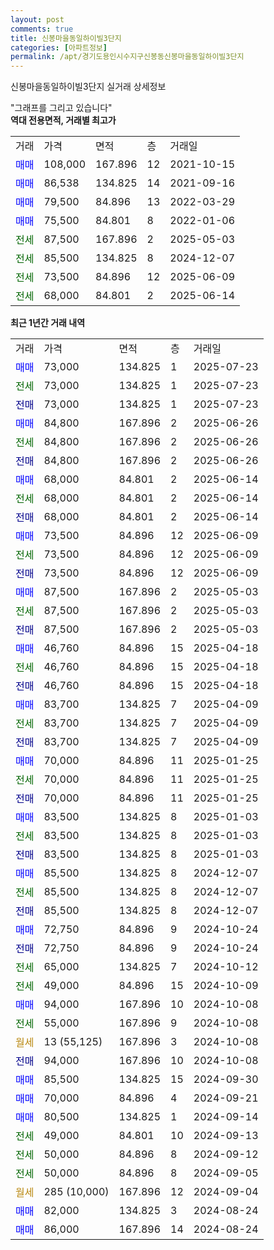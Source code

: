 ```yaml
---
layout: post
comments: true
title: 신봉마을동일하이빌3단지
categories: [아파트정보]
permalink: /apt/경기도용인시수지구신봉동신봉마을동일하이빌3단지
---
```


신봉마을동일하이빌3단지 실거래 상세정보

<script type="text/javascript">
  google.charts.load('current', {'packages':['line', 'corechart']});
  google.charts.setOnLoadCallback(drawChart);

  function drawChart() {
    var data = new google.visualization.DataTable();
    data.addColumn('date', '거래일');
    data.addColumn('number', "매매");
    data.addColumn('number', "전세");
    data.addColumn('number', "전매");

    data.addRows([[new Date(Date.parse("2025-07-23")), 73000, null, null], [new Date(Date.parse("2025-07-23")), null, 73000, null], [new Date(Date.parse("2025-07-23")), null, null, 73000], [new Date(Date.parse("2025-06-26")), 84800, null, null], [new Date(Date.parse("2025-06-26")), null, 84800, null], [new Date(Date.parse("2025-06-26")), null, null, 84800], [new Date(Date.parse("2025-06-14")), 68000, null, null], [new Date(Date.parse("2025-06-14")), null, 68000, null], [new Date(Date.parse("2025-06-14")), null, null, 68000], [new Date(Date.parse("2025-06-09")), 73500, null, null], [new Date(Date.parse("2025-06-09")), null, 73500, null], [new Date(Date.parse("2025-06-09")), null, null, 73500], [new Date(Date.parse("2025-05-03")), 87500, null, null], [new Date(Date.parse("2025-05-03")), null, 87500, null], [new Date(Date.parse("2025-05-03")), null, null, 87500], [new Date(Date.parse("2025-04-18")), 46760, null, null], [new Date(Date.parse("2025-04-18")), null, 46760, null], [new Date(Date.parse("2025-04-18")), null, null, 46760], [new Date(Date.parse("2025-04-09")), 83700, null, null], [new Date(Date.parse("2025-04-09")), null, 83700, null], [new Date(Date.parse("2025-04-09")), null, null, 83700], [new Date(Date.parse("2025-01-25")), 70000, null, null], [new Date(Date.parse("2025-01-25")), null, 70000, null], [new Date(Date.parse("2025-01-25")), null, null, 70000], [new Date(Date.parse("2025-01-03")), 83500, null, null], [new Date(Date.parse("2025-01-03")), null, 83500, null], [new Date(Date.parse("2025-01-03")), null, null, 83500], [new Date(Date.parse("2024-12-07")), 85500, null, null], [new Date(Date.parse("2024-12-07")), null, 85500, null], [new Date(Date.parse("2024-12-07")), null, null, 85500], [new Date(Date.parse("2024-10-24")), 72750, null, null], [new Date(Date.parse("2024-10-24")), null, null, 72750], [new Date(Date.parse("2024-10-12")), null, 65000, null], [new Date(Date.parse("2024-10-09")), null, 49000, null], [new Date(Date.parse("2024-10-08")), 94000, null, null], [new Date(Date.parse("2024-10-08")), null, 55000, null], [new Date(Date.parse("2024-10-08")), null, null, null], [new Date(Date.parse("2024-10-08")), null, null, 94000], [new Date(Date.parse("2024-09-30")), 85500, null, null], [new Date(Date.parse("2024-09-21")), 70000, null, null], [new Date(Date.parse("2024-09-14")), 80500, null, null], [new Date(Date.parse("2024-09-13")), null, 49000, null], [new Date(Date.parse("2024-09-12")), null, 50000, null], [new Date(Date.parse("2024-09-05")), null, 50000, null], [new Date(Date.parse("2024-09-04")), null, null, null], [new Date(Date.parse("2024-08-24")), 82000, null, null], [new Date(Date.parse("2024-08-24")), 86000, null, null]]);

    var options = {
      hAxis: {
        format: 'yyyy/MM/dd'
      },    
      lineWidth: 0,
      pointsVisible: true,    
      title: '최근 1년간 유형별 실거래가 분포',
      legend: { position: 'bottom' }
    };

    var formatter = new google.visualization.NumberFormat({pattern:'###,###'} );
    formatter.format(data, 1);
    formatter.format(data, 2);
    
    setTimeout(function() {
        var chart = new google.visualization.LineChart(document.getElementById('columnchart_material'));
        chart.draw(data, (options));
        document.getElementById('loading').style.display = 'none';
    }, 200);
  }
</script>


<div id="loading" style="z-index:20; display: block; margin-left: 0px">"그래프를 그리고 있습니다"</div>
<div id="columnchart_material" style="width: 95%; margin-left: 0px; display: block"></div>
<!-- contents start -->
<b>역대 전용면적, 거래별 최고가</b>
<table class="sortable">
    <tr>
      <td>거래</td>
      <td>가격</td>
      <td>면적</td>
      <td>층</td>
      <td>거래일</td>
    </tr>
        <tr>
          <td><a style="color: blue">매매</a></td>
          <td>108,000</td>
          <td>167.896</td>
          <td>12</td>
          <td>2021-10-15</td>
        </tr>            <tr>
          <td><a style="color: blue">매매</a></td>
          <td>86,538</td>
          <td>134.825</td>
          <td>14</td>
          <td>2021-09-16</td>
        </tr>            <tr>
          <td><a style="color: blue">매매</a></td>
          <td>79,500</td>
          <td>84.896</td>
          <td>13</td>
          <td>2022-03-29</td>
        </tr>            <tr>
          <td><a style="color: blue">매매</a></td>
          <td>75,500</td>
          <td>84.801</td>
          <td>8</td>
          <td>2022-01-06</td>
        </tr>        
        <tr>
              <td><a style="color: darkgreen">전세</a></td>
              <td>87,500</td>
              <td>167.896</td>
              <td>2</td>
              <td>2025-05-03</td>
            </tr>            <tr>
              <td><a style="color: darkgreen">전세</a></td>
              <td>85,500</td>
              <td>134.825</td>
              <td>8</td>
              <td>2024-12-07</td>
            </tr>            <tr>
              <td><a style="color: darkgreen">전세</a></td>
              <td>73,500</td>
              <td>84.896</td>
              <td>12</td>
              <td>2025-06-09</td>
            </tr>            <tr>
              <td><a style="color: darkgreen">전세</a></td>
              <td>68,000</td>
              <td>84.801</td>
              <td>2</td>
              <td>2025-06-14</td>
            </tr>        
    
</table>

<b>최근 1년간 거래 내역</b>

<table class="sortable">
    <tr>
      <td>거래</td>
      <td>가격</td>
      <td>면적</td>
      <td>층</td>
      <td>거래일</td>
    </tr>
    <tr>
      <td><a style="color: blue">매매</a></td>
      <td>73,000</td>
      <td>134.825</td>
      <td>1</td>
      <td>2025-07-23</td>
    </tr>          <tr>
      <td><a style="color: darkgreen">전세</a></td>
      <td>73,000</td>
      <td>134.825</td>
      <td>1</td>
      <td>2025-07-23</td>
    </tr>          <tr>
      <td><a style="color: darkblue">전매</a></td>
      <td>73,000</td>
      <td>134.825</td>
      <td>1</td>
      <td>2025-07-23</td>
    </tr>          <tr>
      <td><a style="color: blue">매매</a></td>
      <td>84,800</td>
      <td>167.896</td>
      <td>2</td>
      <td>2025-06-26</td>
    </tr>          <tr>
      <td><a style="color: darkgreen">전세</a></td>
      <td>84,800</td>
      <td>167.896</td>
      <td>2</td>
      <td>2025-06-26</td>
    </tr>          <tr>
      <td><a style="color: darkblue">전매</a></td>
      <td>84,800</td>
      <td>167.896</td>
      <td>2</td>
      <td>2025-06-26</td>
    </tr>          <tr>
      <td><a style="color: blue">매매</a></td>
      <td>68,000</td>
      <td>84.801</td>
      <td>2</td>
      <td>2025-06-14</td>
    </tr>          <tr>
      <td><a style="color: darkgreen">전세</a></td>
      <td>68,000</td>
      <td>84.801</td>
      <td>2</td>
      <td>2025-06-14</td>
    </tr>          <tr>
      <td><a style="color: darkblue">전매</a></td>
      <td>68,000</td>
      <td>84.801</td>
      <td>2</td>
      <td>2025-06-14</td>
    </tr>          <tr>
      <td><a style="color: blue">매매</a></td>
      <td>73,500</td>
      <td>84.896</td>
      <td>12</td>
      <td>2025-06-09</td>
    </tr>          <tr>
      <td><a style="color: darkgreen">전세</a></td>
      <td>73,500</td>
      <td>84.896</td>
      <td>12</td>
      <td>2025-06-09</td>
    </tr>          <tr>
      <td><a style="color: darkblue">전매</a></td>
      <td>73,500</td>
      <td>84.896</td>
      <td>12</td>
      <td>2025-06-09</td>
    </tr>          <tr>
      <td><a style="color: blue">매매</a></td>
      <td>87,500</td>
      <td>167.896</td>
      <td>2</td>
      <td>2025-05-03</td>
    </tr>          <tr>
      <td><a style="color: darkgreen">전세</a></td>
      <td>87,500</td>
      <td>167.896</td>
      <td>2</td>
      <td>2025-05-03</td>
    </tr>          <tr>
      <td><a style="color: darkblue">전매</a></td>
      <td>87,500</td>
      <td>167.896</td>
      <td>2</td>
      <td>2025-05-03</td>
    </tr>          <tr>
      <td><a style="color: blue">매매</a></td>
      <td>46,760</td>
      <td>84.896</td>
      <td>15</td>
      <td>2025-04-18</td>
    </tr>          <tr>
      <td><a style="color: darkgreen">전세</a></td>
      <td>46,760</td>
      <td>84.896</td>
      <td>15</td>
      <td>2025-04-18</td>
    </tr>          <tr>
      <td><a style="color: darkblue">전매</a></td>
      <td>46,760</td>
      <td>84.896</td>
      <td>15</td>
      <td>2025-04-18</td>
    </tr>          <tr>
      <td><a style="color: blue">매매</a></td>
      <td>83,700</td>
      <td>134.825</td>
      <td>7</td>
      <td>2025-04-09</td>
    </tr>          <tr>
      <td><a style="color: darkgreen">전세</a></td>
      <td>83,700</td>
      <td>134.825</td>
      <td>7</td>
      <td>2025-04-09</td>
    </tr>          <tr>
      <td><a style="color: darkblue">전매</a></td>
      <td>83,700</td>
      <td>134.825</td>
      <td>7</td>
      <td>2025-04-09</td>
    </tr>          <tr>
      <td><a style="color: blue">매매</a></td>
      <td>70,000</td>
      <td>84.896</td>
      <td>11</td>
      <td>2025-01-25</td>
    </tr>          <tr>
      <td><a style="color: darkgreen">전세</a></td>
      <td>70,000</td>
      <td>84.896</td>
      <td>11</td>
      <td>2025-01-25</td>
    </tr>          <tr>
      <td><a style="color: darkblue">전매</a></td>
      <td>70,000</td>
      <td>84.896</td>
      <td>11</td>
      <td>2025-01-25</td>
    </tr>          <tr>
      <td><a style="color: blue">매매</a></td>
      <td>83,500</td>
      <td>134.825</td>
      <td>8</td>
      <td>2025-01-03</td>
    </tr>          <tr>
      <td><a style="color: darkgreen">전세</a></td>
      <td>83,500</td>
      <td>134.825</td>
      <td>8</td>
      <td>2025-01-03</td>
    </tr>          <tr>
      <td><a style="color: darkblue">전매</a></td>
      <td>83,500</td>
      <td>134.825</td>
      <td>8</td>
      <td>2025-01-03</td>
    </tr>          <tr>
      <td><a style="color: blue">매매</a></td>
      <td>85,500</td>
      <td>134.825</td>
      <td>8</td>
      <td>2024-12-07</td>
    </tr>          <tr>
      <td><a style="color: darkgreen">전세</a></td>
      <td>85,500</td>
      <td>134.825</td>
      <td>8</td>
      <td>2024-12-07</td>
    </tr>          <tr>
      <td><a style="color: darkblue">전매</a></td>
      <td>85,500</td>
      <td>134.825</td>
      <td>8</td>
      <td>2024-12-07</td>
    </tr>          <tr>
      <td><a style="color: blue">매매</a></td>
      <td>72,750</td>
      <td>84.896</td>
      <td>9</td>
      <td>2024-10-24</td>
    </tr>          <tr>
      <td><a style="color: darkblue">전매</a></td>
      <td>72,750</td>
      <td>84.896</td>
      <td>9</td>
      <td>2024-10-24</td>
    </tr>          <tr>
      <td><a style="color: darkgreen">전세</a></td>
      <td>65,000</td>
      <td>134.825</td>
      <td>7</td>
      <td>2024-10-12</td>
    </tr>          <tr>
      <td><a style="color: darkgreen">전세</a></td>
      <td>49,000</td>
      <td>84.896</td>
      <td>15</td>
      <td>2024-10-09</td>
    </tr>          <tr>
      <td><a style="color: blue">매매</a></td>
      <td>94,000</td>
      <td>167.896</td>
      <td>10</td>
      <td>2024-10-08</td>
    </tr>          <tr>
      <td><a style="color: darkgreen">전세</a></td>
      <td>55,000</td>
      <td>167.896</td>
      <td>9</td>
      <td>2024-10-08</td>
    </tr>          <tr>
      <td><a style="color: darkgoldenrod">월세</a></td>
      <td>13 (55,125)</td>
      <td>167.896</td>
      <td>3</td>
      <td>2024-10-08</td>
    </tr>          <tr>
      <td><a style="color: darkblue">전매</a></td>
      <td>94,000</td>
      <td>167.896</td>
      <td>10</td>
      <td>2024-10-08</td>
    </tr>          <tr>
      <td><a style="color: blue">매매</a></td>
      <td>85,500</td>
      <td>134.825</td>
      <td>15</td>
      <td>2024-09-30</td>
    </tr>          <tr>
      <td><a style="color: blue">매매</a></td>
      <td>70,000</td>
      <td>84.896</td>
      <td>4</td>
      <td>2024-09-21</td>
    </tr>          <tr>
      <td><a style="color: blue">매매</a></td>
      <td>80,500</td>
      <td>134.825</td>
      <td>1</td>
      <td>2024-09-14</td>
    </tr>          <tr>
      <td><a style="color: darkgreen">전세</a></td>
      <td>49,000</td>
      <td>84.801</td>
      <td>10</td>
      <td>2024-09-13</td>
    </tr>          <tr>
      <td><a style="color: darkgreen">전세</a></td>
      <td>50,000</td>
      <td>84.896</td>
      <td>8</td>
      <td>2024-09-12</td>
    </tr>          <tr>
      <td><a style="color: darkgreen">전세</a></td>
      <td>50,000</td>
      <td>84.896</td>
      <td>8</td>
      <td>2024-09-05</td>
    </tr>          <tr>
      <td><a style="color: darkgoldenrod">월세</a></td>
      <td>285 (10,000)</td>
      <td>167.896</td>
      <td>12</td>
      <td>2024-09-04</td>
    </tr>          <tr>
      <td><a style="color: blue">매매</a></td>
      <td>82,000</td>
      <td>134.825</td>
      <td>3</td>
      <td>2024-08-24</td>
    </tr>          <tr>
      <td><a style="color: blue">매매</a></td>
      <td>86,000</td>
      <td>167.896</td>
      <td>14</td>
      <td>2024-08-24</td>
    </tr>      </table>
<!-- contents end -->    

